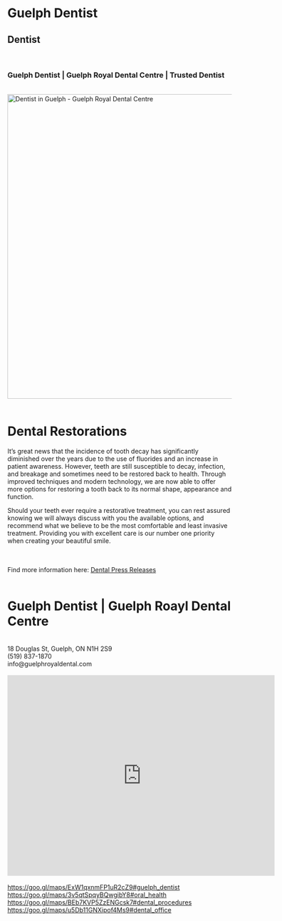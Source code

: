 <!DOCTYPE html>
<html>
<head>
	<title>Guelph Dentist | Guelph Roayl Dental Centre</title>
</head>
<body>
<div class="mbr-container">
<h1>Guelph Dentist
</h1>
<h2>Dentist</h2><br>
<h3>Guelph Dentist | Guelph Royal Dental Centre | Trusted Dentist</h3>
</div>
<br>
<img width="1024" height="683" alt="Dentist in Guelph - Guelph Royal Dental Centre" title="Guelph Detist" sizes="(max-width: 800px) 100vw, (max-width: 1919px) 1200px,(min-width: 1920px) 50vw" nitro-lazy-srcset="https://cdn-bcmak.nitrocdn.com/bFTiYLsIHbnaDeBxKooTVYHwMtGmciCY/assets/static/optimized/rev-6f6cfe5/wp-content/uploads/2021/07/dentist-guelph-royal-dental-centre-b-200x133.jpg 200w, https://cdn-bcmak.nitrocdn.com/bFTiYLsIHbnaDeBxKooTVYHwMtGmciCY/assets/static/optimized/rev-6f6cfe5/wp-content/uploads/2021/07/dentist-guelph-royal-dental-centre-b-400x267.jpg 400w, https://cdn-bcmak.nitrocdn.com/bFTiYLsIHbnaDeBxKooTVYHwMtGmciCY/assets/static/optimized/rev-6f6cfe5/wp-content/uploads/2021/07/dentist-guelph-royal-dental-centre-b-600x400.jpg 600w, https://cdn-bcmak.nitrocdn.com/bFTiYLsIHbnaDeBxKooTVYHwMtGmciCY/assets/static/optimized/rev-6f6cfe5/wp-content/uploads/2021/07/dentist-guelph-royal-dental-centre-b-800x533.jpg 800w, https://cdn-bcmak.nitrocdn.com/bFTiYLsIHbnaDeBxKooTVYHwMtGmciCY/assets/static/optimized/rev-6f6cfe5/wp-content/uploads/2021/07/dentist-guelph-royal-dental-centre-b-1200x800.jpg 1200w" nitro-lazy-src="https://cdn-bcmak.nitrocdn.com/bFTiYLsIHbnaDeBxKooTVYHwMtGmciCY/assets/static/optimized/rev-6f6cfe5/wp-content/uploads/2021/07/dentist-guelph-royal-dental-centre-b-1024x683.jpg" class="img-responsive wp-image-5627 lazyloaded" nitro-lazy-empty="" id="MTE3MjoyMDc1-1" src="https://cdn-bcmak.nitrocdn.com/bFTiYLsIHbnaDeBxKooTVYHwMtGmciCY/assets/static/optimized/rev-6f6cfe5/wp-content/uploads/2021/07/dentist-guelph-royal-dental-centre-b-1024x683.jpg" srcset="https://cdn-bcmak.nitrocdn.com/bFTiYLsIHbnaDeBxKooTVYHwMtGmciCY/assets/static/optimized/rev-6f6cfe5/wp-content/uploads/2021/07/dentist-guelph-royal-dental-centre-b-200x133.jpg 200w, https://cdn-bcmak.nitrocdn.com/bFTiYLsIHbnaDeBxKooTVYHwMtGmciCY/assets/static/optimized/rev-6f6cfe5/wp-content/uploads/2021/07/dentist-guelph-royal-dental-centre-b-400x267.jpg 400w, https://cdn-bcmak.nitrocdn.com/bFTiYLsIHbnaDeBxKooTVYHwMtGmciCY/assets/static/optimized/rev-6f6cfe5/wp-content/uploads/2021/07/dentist-guelph-royal-dental-centre-b-600x400.jpg 600w, https://cdn-bcmak.nitrocdn.com/bFTiYLsIHbnaDeBxKooTVYHwMtGmciCY/assets/static/optimized/rev-6f6cfe5/wp-content/uploads/2021/07/dentist-guelph-royal-dental-centre-b-800x533.jpg 800w, https://cdn-bcmak.nitrocdn.com/bFTiYLsIHbnaDeBxKooTVYHwMtGmciCY/assets/static/optimized/rev-6f6cfe5/wp-content/uploads/2021/07/dentist-guelph-royal-dental-centre-b-1200x800.jpg 1200w">
 <br> <br>

<h1>Dental Restorations</h1>
<p>
It’s great news that the incidence of tooth decay has significantly diminished over the years due to the use of fluorides and an increase in patient awareness.  However, teeth are still susceptible to decay, infection, and breakage and sometimes need to be restored back to health.  Through improved techniques and modern technology, we are now able to offer more options for restoring a tooth back to its normal shape, appearance and function.

Should your teeth ever require a restorative treatment, you can rest assured knowing we will always discuss with you the available options, and recommend what we believe to be the most comfortable and least invasive treatment.  Providing you with excellent care is our number one priority when creating your beautiful smile.

</p>
<br><br>Find more information here: <a href="https://www.guelphroyaldental.com/">Dental Press Releases</a><br><br>

<h1>Guelph Dentist | Guelph Roayl Dental Centre </h1><br>
18 Douglas St, Guelph, ON N1H 2S9<br>
(519) 837-1870<br>
info@guelphroyaldental.com<br><br>
<iframe src="https://www.google.com/maps/embed?pb=!1m14!1m8!1m3!1d11567.460178385336!2d-80.249008!3d43.546855!3m2!1i1024!2i768!4f13.1!3m3!1m2!1s0x0%3A0x8b8452738060e5b3!2sGuelph%20Royal%20Dental%20Centre!5e0!3m2!1sen!2sus!4v1629777005853!5m2!1sen!2sus" width="600" height="450" style="border:0;" allowfullscreen="" loading="lazy"></iframe>
<br>
<br>
<a href="https://goo.gl/maps/ExW1qxnmFP1uR2cZ9#guelph_dentist">https://goo.gl/maps/ExW1qxnmFP1uR2cZ9#guelph_dentist<br>
<a href="https://goo.gl/maps/3v5qtSpqyBQwgibY8#oral_health">https://goo.gl/maps/3v5qtSpqyBQwgibY8#oral_health<br>
<a href="https://goo.gl/maps/BEb7KVP5ZzENGcsk7#dental_procedures">https://goo.gl/maps/BEb7KVP5ZzENGcsk7#dental_procedures<br>
<a href="https://goo.gl/maps/u5Db11GNXipof4Ms9#dental_office">https://goo.gl/maps/u5Db11GNXipof4Ms9#dental_office<br>

<br><br><br><br>
  </div>
</body>
</html>
